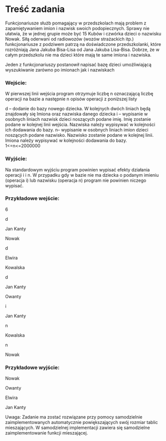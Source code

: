 # Treść zadania
Funkcjonariusze służb pomagający w przedszkolach mają problem z zapamiętywaniem imion i nazwisk swoich podopiecznych. Sprawy nie ułatwia, że w jednej grupie może być 15 Kubów i czwórka dzieci o nazwisku Nowak. Siłą oderwani od radiowozów (wozów strażackich itp.) funkcjonariusze z podziwem patrzą na doświadczone przedszkolanki, które rozróżniają Jana Jakuba Bisa-Lisa od Jana Jakuba Lisa-Bisa. Dobrze, że w całym przedszkolu nie ma dzieci które mają te same imiona i nazwiska.

Jeden z funkcjonariuszy postanowił napisać bazę dzieci umożliwiającą wyszukiwanie zarówno po imionach jak i nazwiskach

### Wejście:
W pierwszej linii wejścia program otrzymuje liczbę n oznaczającą liczbę operacji na bazie a następnie n opisów operacji z poniższej listy

d – dodanie do bazy nowego dziecka. W kolejnych dwóch liniach będą znajdowały się Imiona oraz nazwiska danego dziecka
i – wypisanie w osobnych liniach nazwisk dzieci noszących podane imię. Imię zostanie podane w kolejnej linii wejścia. Nazwiska należy wypisywać w kolejności ich dodawania do bazy.
n– wypisanie w osobnych liniach imion dzieci noszących podane nazwisko. Nazwisko zostanie podane w kolejnej linii. Imiona należy wypisywać w kolejności dodawania do bazy.
1<=n<=2000000

### Wyjście:
Na standardowym wyjściu program powinien wypisać efekty działania operacji i i n. W przypadku gdy w bazie nie ma dziecka o podanym imieniu (operacja i) lub nazwisku (operacja n) program nie powinien niczego wypisać.

### Przykładowe wejście:

6

d

Jan Kanty

Nowak

d

Elwira

Kowalska

d

Jan Kanty

Owanty

i 

Jan Kanty

n

Kowalska

n

Nowak

### Przykładowe wyjście:

Nowak

Owanty

Elwira

Jan Kanty

Uwaga:
Zadanie ma zostać rozwiązane przy pomocy samodzielnie zaimplementowanych automatycznie powiększających swój rozmiar tablic mieszających. W samodzielnej implementacji zawiera się samodzielne zaimplementowanie funkcji mieszającej.

